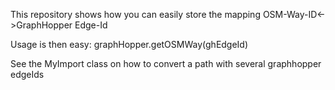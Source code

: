 This repository shows how you can easily store the mapping OSM-Way-ID<->GraphHopper Edge-Id

Usage is then easy:
graphHopper.getOSMWay(ghEdgeId)

See the MyImport class on how to convert a path with several graphhopper edgeIds